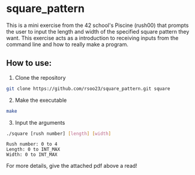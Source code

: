 # square_pattern

This is a mini exercise from the 42 school's Piscine (rush00) that prompts the user to input the length and width of the specified square pattern they want. This exercise acts as a introduction to receiving inputs from the command line and how to really make a program.

## How to use:
1. Clone the repository
```bash
git clone https://github.com/rsoo23/square_pattern.git square
```
2. Make the executable
```bash
make
```
3. Input the arguments
```bash
./square [rush number] [length] [width]
```
```
Rush number: 0 to 4 
Length: 0 to INT_MAX 
Width: 0 to INT_MAX
```
For more details, give the attached pdf above a read!
